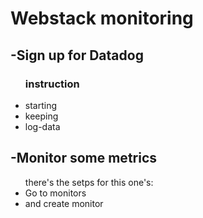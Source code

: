 <p align="center"><h1>Webstack monitoring</h1></p>
<p align="left"><h2>-Sign up for Datadog</h2>
<ul>
        <h3>instruction</h3>
        <li>starting</li>
        <li>keeping</li>
        <li>log-data</li>
</ul></p>
<p align="left"><h2>-Monitor some metrics</h2>
<ul>
    there's the setps for this one's:
    <li>Go to monitors</li>
    <li>and create monitor</li>
</ul></p>
    
